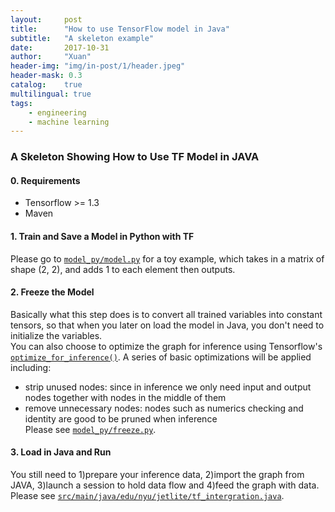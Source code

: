 ```yaml
---
layout:     post
title:      "How to use TensorFlow model in Java"
subtitle:   "A skeleton example"
date:       2017-10-31
author:     "Xuan"
header-img: "img/in-post/1/header.jpeg"
header-mask: 0.3
catalog:    true
multilingual: true
tags:
    - engineering
    - machine learning
---
```


### A Skeleton Showing How to Use TF Model in JAVA
#### 0. Requirements
* Tensorflow >= 1.3
* Maven

#### 1. Train and Save a Model in Python with TF
Please go to [`model_py/model.py`](https://github.com/Alex-X-W/JetLite/blob/master/model_py/model.py) for a toy example, which takes in a matrix of shape (2, 2), and adds 1 to each element then outputs.

#### 2. Freeze the Model
Basically what this step does is to convert all trained variables into constant tensors, so that when you later on load the model in Java, you don't need to initialize the variables.  
You can also choose to optimize the graph for inference using Tensorflow's [`optimize_for_inference()`](https://github.com/tensorflow/tensorflow/blob/master/tensorflow/python/tools/optimize_for_inference.py). A series of basic optimizations will be applied including:  
- strip unused nodes: since in inference we only need input and output nodes together with nodes in the middle of them  
- remove unnecessary nodes: nodes such as numerics checking and identity are good to be pruned when inference  
Please see [`model_py/freeze.py`](https://github.com/Alex-X-W/JetLite/blob/master/model_py/freeze.py).

#### 3. Load in Java and Run
You still need to 1)prepare your inference data, 2)import the graph from JAVA, 3)launch a session to hold data flow and 4)feed the graph with data.  
Please see [`src/main/java/edu/nyu/jetlite/tf_intergration.java`](https://github.com/Alex-X-W/JetLite/blob/master/src/main/java/edu/nyu/jetlite/tf_intergration.java).